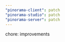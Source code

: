 ```yaml
---
"pinorama-client": patch
"pinorama-studio": patch
"pinorama-server": patch
---
```


chore: improvements
